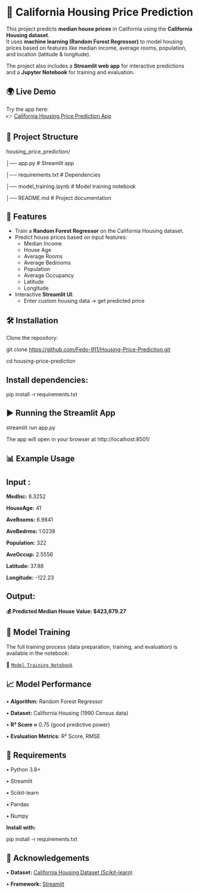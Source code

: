 # 🏡 California Housing Price Prediction

This project predicts **median house prices** in California using the **California Housing dataset**.  
It uses **machine learning (Random Forest Regressor)** to model housing prices based on features like median income, average rooms, population, and location (latitude & longitude).

The project also includes a **Streamlit web app** for interactive predictions and a **Jupyter Notebook** for training and evaluation.



## 🌍 Live Demo

Try the app here:  
👉 [California Housing Price Prediction App](https://housing-price-prediction-fardeen.streamlit.app/)



## 📂 Project Structure
housing_price_prediction/

│── app.py # Streamlit app

│── requirements.txt # Dependencies

│── model_training.ipynb # Model training notebook

│── README.md # Project documentation




## 🚀 Features
- Train a **Random Forest Regressor** on the California Housing dataset.
- Predict house prices based on input features:
  - Median Income  
  - House Age  
  - Average Rooms  
  - Average Bedrooms  
  - Population  
  - Average Occupancy  
  - Latitude  
  - Longitude  
- Interactive **Streamlit UI**:
  - Enter custom housing data → get predicted price  
   



## 🛠️ Installation

Clone the repository:

git clone https://github.com/Fedo-911/Housing-Price-Prediction.git 

cd housing-price-prediction



## Install dependencies:
pip install -r requirements.txt



## ▶️ Running the Streamlit App
streamlit run app.py

The app will open in your browser at http://localhost:8501/



## 📊 Example Usage

## Input :
 
 **MedInc:**     8.3252
 
**HouseAge:**   41

**AveRooms:**   6.9841

**AveBedrms:**  1.0238

**Population:** 322

**AveOccup:**   2.5556

**Latitude:**   37.88

**Longitude:** -122.23

## Output:

**💰 Predicted Median House Value: $423,879.27**



## 🧠 Model Training

The full training process (data preparation, training, and evaluation) is available in the notebook:

**📓** [`Model Training Notebook`](Notebooks/Housing_Price_Prediction.ipynb) 



## 📈 Model Performance

• **Algorithm:** Random Forest Regressor


• **Dataset:** California Housing (1990 Census data)


• **R² Score ≈** 0.75 (good predictive power)


• **Evaluation Metrics:** R² Score, RMSE



## 📌 Requirements

• Python 3.8+

• Streamlit

• Scikit-learn

• Pandas

• Numpy

**Install with:**

pip install -r requirements.txt



## 🙌 Acknowledgements

• **Dataset:** [California Housing Dataset (Scikit-learn)](https://scikit-learn.org/stable/datasets/real_world.html#california-housing-dataset)

• **Framework:** [Streamlit](https://streamlit.io/) 

